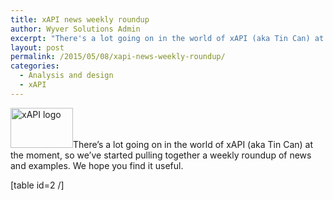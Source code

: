 ```yaml
---
title: xAPI news weekly roundup
author: Wyver Solutions Admin
excerpt: "There's a lot going on in the world of xAPI (aka Tin Can) at the moment, so we've started pulling together a weekly roundup of news and examples. We hope you find it useful."
layout: post
permalink: /2015/05/08/xapi-news-weekly-roundup/
categories:
  - Analysis and design
  - xAPI
---
```

[<img class="alignright wp-image-1247" src="http://www.wyversolutions.co.uk/cms/wp-content/uploads/2015/01/xAPI-logo.png" alt="xAPI logo" width="100" height="64" />][1]There&#8217;s a lot going on in the world of xAPI (aka Tin Can) at the moment, so we&#8217;ve started pulling together a weekly roundup of news and examples. We hope you find it useful.

[table id=2 /]

#

 [1]: http://www.adlnet.gov/capabilities/tla/experience-api.html